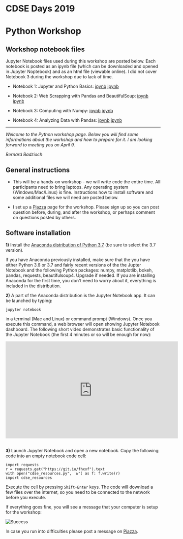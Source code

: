 # CDSE Days 2019
# Python Workshop


##  Workshop notebook files

Jupyter Notebook files used during this workshop are posted below. Each notebook
is posted as an ipynb file (which can be downloaded and opened in Jupyter Noptebook)
and as an html file (viewable online). I did not cover Notebook 3 during the workshop
due to lack of time.

* Notebook 1: Jupyter and Python Basics:  [ipynb](CDSE_Python_1_Intro.ipynb)  [ipynb](CDSE_Python_1_Intro.html)

* Notebook 2: Web Scrapping with Pandas and BeautifulSoup: [ipynb](CDSE_Python_2_Soup.ipynb)  [ipynb](CDSE_Python_2_Soup.html)

* Notebook 3: Computing with Numpy: [ipynb](CDSE_Python_3_Numpy.ipynb)  [ipynb](CDSE_Python_3_Numpy.html)

* Notebook 4: Analyzing Data with Pandas: [ipynb](CDSE_Python_4_Pandas.ipynb)  [ipynb](CDSE_Python_4_Pandas.html)

---


*Welcome to the Python workshop page.  Below you will find some informations about the workshop
and how to prepare for it. I am looking forward to meeting you on April 9.*

*Bernard Badzioch*


##  General instructions

* This will be a hands-on workshop - we will write code the entire time.
All participants need to bring laptops. Any operating system (Windows/Mac/Linux) is fine.
Instructions how to install software and some additional files we will need are posted below.

* I set up a [Piazza](http://piazza.com/buffalo/spring2019/cdsepython) page
for the workshop. Please sign up so you can post question before, during, and after
the workshop, or perhaps comment on questions posted by others.  


## Software installation

**1)** Install the [Anaconda distribution of Python 3.7](https://www.anaconda.com/download)
(be sure to select the 3.7 version).

If you have Anaconda previously installed, make sure that the you have either Python 3.6
or 3.7 and fairly recent versions of the the Jupter Notebook and the following
Python packages: numpy, matplotlib, bokeh, pandas, requests, beautifulsoup4. Upgrade if needed.
If you are installing Anaconda for the first time, you don't need to worry about it, everything
is included in the distribution.  

**2)** A part of the Anaconda distribution is the Jupyter Notebook app.  It can be launched by typing:

```jupyter notebook```

in a terminal (Mac and Linux)  or command prompt (Windows). Once you execute
this command, a web browser will open showing Jupyter Notebook dashboard.  The following short
video demonstrates basic functionality of the Jupyter Notebook (the first 4 minutes or so will be enough for now):

<div align="center">
<iframe  max-width="100%" width="560px" height="315px" src="https://www.youtube.com/embed/BJnro9jQ3fE" frameborder="0" allow="accelerometer; autoplay; encrypted-media; gyroscope; picture-in-picture" allowfullscreen></iframe>
</div>
<br/>

**3)** Launch Jupyter Notebook and open a new notebook. Copy the following code into an empty
notebook code cell:

```
import requests
r = requests.get("https://git.io/fhxxf").text
with open("cdse_resources.py", 'w') as f: f.write(r)
import cdse_resources
```

Execute the cell by pressing  `Shift-Enter` keys. The code will download
a few files over the internet, so you need to be connected to the network before you
execute.

If everything goes fine, you will see a message that your computer is setup
for the workshop:

![Success](images/success.png)

In case you run into difficulties please post a message on [Piazza](http://piazza.com/buffalo/spring2019/cdsepython).
